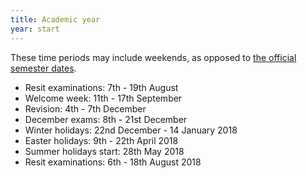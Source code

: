 ```yaml
---
title: Academic year
year: start
---
```


These time periods may include weekends, as opposed to [the official semester dates](http://www.ed.ac.uk/semester-dates).

<!--
- [Festival of Creative Learning (ILW)](http://www.ed.ac.uk/students/academic-life/innovative-learning): 20th - 26th February 2017
- Spring teaching vacation (Easter holidays): 8th - 23rd April 2017
- Summer teaching vacation starts: 29th May 2017
-->
- Resit examinations: 7th - 19th August
- Welcome week: 11th - 17th September
- Revision: 4th - 7th December
- December exams: 8th - 21st December
- Winter holidays: 22nd December - 14 January 2018
- Easter holidays: 9th - 22th April 2018
- Summer holidays start: 28th May 2018
- Resit examinations: 6th - 18th August 2018
